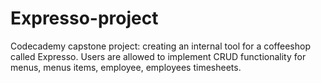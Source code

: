 # Expresso-project
Codecademy capstone project: creating an internal tool for a coffeeshop called Expresso. Users are allowed to implement CRUD functionality for menus, menus items, employee, employees timesheets. 
